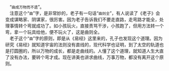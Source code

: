 &emsp;“``曲成万物而不遗``”。<br>&emsp;注意这个“``曲``”字，是非常妙的，老子有一句话“``曲则全``”，有人说读了《老子》会变成谋略家、阴谋家，很厉害。因为老子告诉我们不要走直路，走弯路才能全，处理事情转个弯就成功了。如小孩玩火，直接责骂干涉，小孩跑了，但用方法转一个弯，拿一个玩具给他，便不玩火了，这是曲则全。<br>&emsp;老子这个“``曲``”字的原则，即是从《易经》这里来的，孔子也发现这个道理。因为研究《易经》就知道宇宙的法则没有直线的，现代科学也证明，到了太空的轨道也是打圆圈的，所以万物的成长，都是走曲线的。人懂了这个道理，就知道人生大直了没有办法，要转个弯才成。现在讲美也讲求曲线，万事万物，都没有离开这个原则。<br>